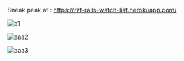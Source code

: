Sneak peak at : https://rzt-rails-watch-list.herokuapp.com/

![a1](https://user-images.githubusercontent.com/45171753/170738504-13967a10-6fad-4794-8cb7-2f8fd8e1ac76.png)

![aaa2](https://user-images.githubusercontent.com/45171753/168432985-18eac21d-9f7f-48a7-814c-df7813d3a9b5.png)

![aaa3](https://user-images.githubusercontent.com/45171753/168432990-05260ade-c644-4515-8340-0f6a7b927333.png)
